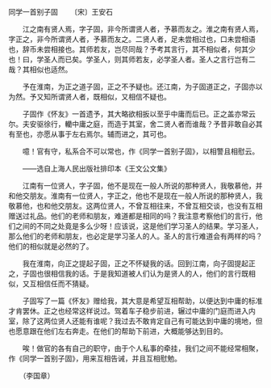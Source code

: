 同学一首别子固
　　〔宋〕王安石

　　江之南有贤人焉，字子固，非今所谓贤人者，予慕而友之。淮之南有贤人焉，字正之，非今所谓贤人者，予慕而友之。二贤人者，足未尝相过也，口未尝相语也，辞币未尝相接也。其师若友，岂尽同哉？予考其言行，其不相似者，何其少也！曰，学圣人而已矣。学圣人，则其师若友，必学圣人者。圣人之言行岂有二哉？其相似也适然。

　　予在淮南，为正之道子固，正之不予疑也。还江南，为子固道正之，子固亦以为然。予又知所谓贤人者，既相似，又相信不疑也。

　　子固作《怀友》一首遗予，其大略欲相扳以至乎中庸而后已。正之盖亦常云尔。夫安驱徐行，轥中庸之庭，而造于其室，舍二贤人者而谁哉？予昔非敢自必其有至也，亦愿从事于左右焉尔。辅而进之，其可也。

　　噫！官有守，私系合不可以常也，作《同学一首别子固》，以相警且相慰云。

　　——选自上海人民出版社排印本《王文公文集》　　

　　江南有一位贤人，字子固，他不是现在一般人所说的那种贤人，我敬慕他，并和他交朋友。淮南有一位贤人，字正之，他也不是现在一般人所说的那种贤人，我敬慕他，也和他交朋友。这两位贤人，不曾互相往来，不曾互相交谈，也没有互相赠送过礼品。他们的老师和朋友，难道都是相同的吗？我注意考察他们的言行，他们之间的不同之处竟是多么少呀！应该说，这是他们学习圣人的结果。学习圣人，那么他们的老师和朋友，也必定是学习圣人的人。圣人的言行难道会有两样的吗？他们的相似就是必然的了。

　　我在淮南，向正之提起子固，正之不怀疑我的话。回到江南，向子固提起正之，子固也很相信我的话。于是我知道被人们认为是贤人的人，他们的言行既相似，又互相信任而不猜疑。

　　子固写了一篇《怀友》赠给我，其大意是希望互相帮助，以便达到中庸的标准才肯罢休。正之也经常这样说过。驾着车子稳步前进，辗过中庸的门庭而进入内室，除了这两位贤人还能有谁呢？我过去不敢肯定自己有可能达到中庸的境地，但也愿意跟在他们左右奔走。在他们的帮助下前进，大概能够达到目的。

　　唉！做官的各有自己的职守，由于个人私事的牵挂，我们之间不能经常相聚，作《同学一首别子固》，用来互相告诫，并且互相慰勉。

　　（李国章） 


